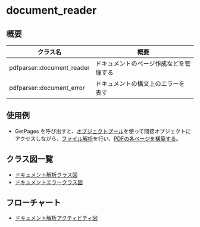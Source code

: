 # document_reader
## 概要
| クラス名 | 概要 |
| --- | --- |
| pdfparser::document_reader | ドキュメントのページ作成などを管理する |
| pdfparser::document_error  | ドキュメントの構文上のエラーを表す |

## 使用例
- GetPages を呼び出すと、[オブジェクトプール](object_pool/object_pool.md)を使って間接オブジェクトにアクセスしながら、[ファイル解析](document_parser/document_parser.md)を行い、[PDFの各ページを構築する](PDFPage_builder/PDFPage_builder.md)。

## クラス図一覧
- [ドキュメント解析クラス図](document_reader.class.pu)
- [ドキュメントエラークラス図](document_error.class.pu)

## フローチャート
- [ドキュメント解析アクティビティ図](document_reader.activity.pu)
